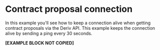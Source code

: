 # Contract proposal connection

 In this example you'll see how to keep a connection alive when getting contract proposals via the Deriv API. This example keeps the connection alive by sending a ping every 30 seconds.


**[EXAMPLE BLOCK NOT COPIED]**
